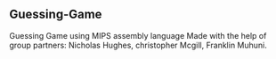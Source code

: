 ## Guessing-Game
Guessing Game using MIPS assembly language
Made with the help of group partners: Nicholas Hughes, christopher Mcgill, Franklin Muhuni.

